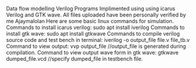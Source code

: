Data flow modelling Verilog Programs
Implimented using using icarus Verilog and GTK wave.
All files uploaded have been personally verified by me Ajaymalolan
Here are some basic linux commands for simulation.
Commands to install icarus verilog:
sudo apt install iverilog
Commands to install gtk wave:
sudo apt install gtkwave
Commands to compile verilog source code and test bench in terminal:
iverilog -o output_file file.v file_tb.v
Command to view output:
vvp output_file
//output_file is generated during compilation.
Command to view output wave form in gtk wave:
gtkwave dumped_file.vcd
//specify dumped_file in testbench file.
